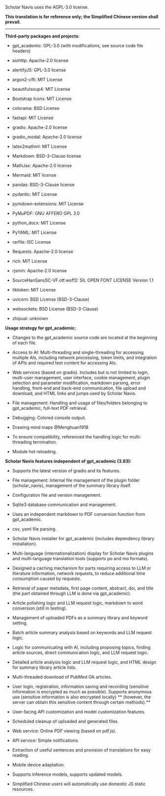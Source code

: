 Scholar Navis uses the AGPL-3.0 license.

**This translation is for reference only; the Simplified Chinese version shall prevail.**

---

**Third-party packages and projects:**

- gpt_academic: GPL-3.0 (with modifications, see source code file headers)

- aiohttp: Apache-2.0 license

- alertifyJS: GPL-3.0 license

- argon2-cffi: MIT License

- beautifulsoup4: MIT License

- Bootstrap Icons: MIT License

- colorama: BSD License

- fastapi: MIT License

- gradio: Apache-2.0 license

- gradio_modal: Apache-2.0 license

- latex2mathml: MIT License

- Markdown: BSD-3-Clause license

- MathJax: Apache-2.0 license

- Mermaid: MIT license

- pandas: BSD-3-Clause license

- pydantic: MIT License

- pymdown-extensions: MIT License

- PyMuPDF: GNU AFFERO GPL 3.0

- python_docx: MIT License

- PyYAML: MIT License

- rarfile: ISC License

- Requests: Apache-2.0 license

- rich: MIT License

- rjsmin: Apache-2.0 license

- SourceHanSansSC-VF.otf.woff2: SIL OPEN FONT LICENSE Version 1.1

- tiktoken: MIT License

- uvicorn: BSD License (BSD-3-Clause)

- websockets: BSD License (BSD-3-Clause)

- zhipuai: unknown

**Usage strategy for gpt_academic:**

- Changes to the gpt_academic source code are located at the beginning of each file.

- Access to AI: Multi-threading and single-threading for accessing multiple AIs, including network processing, token limits, and integration of APIs and required text content for accessing AIs.

- Web services (based on gradio). Includes but is not limited to login, multi-user management, user interface, cookie management, plugin selection and parameter modification, markdown parsing, error handling, front-end and back-end communication, file upload and download, and HTML links and jumps used by Scholar Navis.

- File management: Handling and usage of files/folders belonging to gpt_academic, full-text PDF retrieval.

- Debugging: Colored console output.

- Drawing mind maps @Menghuan1918

- To ensure compatibility, referenced the handling logic for multi-threading termination.

- Module hot reloading.

**Scholar Navis features independent of gpt_academic (3.83):**

- Supports the latest version of gradio and its features.

- File management: Internal file management of the plugin folder (scholar_navis), management of the summary library itself.

- Configuration file and version management.

- Sqlite3 database communication and management.

- Uses an independent markdown to PDF conversion function from gpt_academic.

- csv, yaml file parsing.

- Scholar Navis installer for gpt_academic (includes dependency library installation).

- Multi-language (internationalization) display for Scholar Navis plugins and multi-language translation tools (supports po and mo formats).

- Designed a caching mechanism for parts requiring access to LLM or literature information, network requests, to reduce additional time consumption caused by requests.

- Retrieval of paper metadata, first page content, abstract, doi, and title (the part obtained through LLM is done via gpt_academic).

- Article polishing logic and LLM request logic, markdown to word conversion (still in testing).

- Management of uploaded PDFs as a summary library and keyword setting.

- Batch article summary analysis based on keywords and LLM request logic.

- Logic for communicating with AI, including proposing topics, finding article sources, direct communication logic, and LLM request logic.

- Detailed article analysis logic and LLM request logic, and HTML design for summary library article lists.

- Multi-threaded download of PubMed OA articles.

- User login, registration, information saving and recording (sensitive information is encrypted as much as possible). Supports anonymous use (sensitive information is also encrypted locally) ** (however, the server can obtain this sensitive content through certain methods).**

- User-facing API customization and model customization features.

- Scheduled cleanup of uploaded and generated files.

- Web service: Online PDF viewing (based on pdf.js).

- API service: Simple notifications.

- Extraction of useful sentences and provision of translations for easy reading.

- Mobile device adaptation.

- Supports inference models, supports updated models.

- Simplified Chinese users will automatically use domestic JS static resources.
